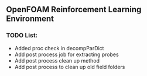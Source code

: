 ## OpenFOAM Reinforcement Learning Environment

### TODO List:
- Added proc check in decompParDict
- Add post process job for extracting probes
- Add post process clean up method
- Add post process to clean up old field folders
